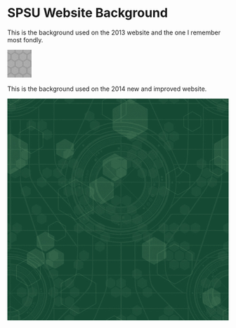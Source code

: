 # SPSU Website Background

This is the background used on the 2013 website and the one I remember most fondly.

![2013 Grey Hex Background](2013_grey-hex.jpg)

This is the background used on the 2014 new and improved website.

![2014 Green Background](2014_green.jpg)



